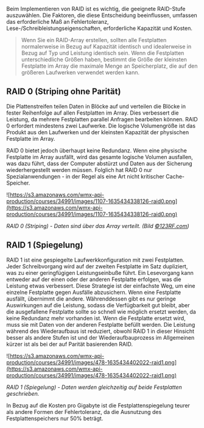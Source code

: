 
Beim Implementieren von RAID ist es wichtig, die geeignete RAID-Stufe auszuwählen. Die Faktoren, die diese Entscheidung beeinflussen, umfassen das erforderliche Maß an Fehlertoleranz, Lese-/Schreibleistungseigenschaften, erforderliche Kapazität und Kosten.

> Wenn Sie ein RAID-Array erstellen, sollten alle Festplatten normalerweise in Bezug auf Kapazität identisch und idealerweise in Bezug auf Typ und Leistung identisch sein. Wenn die Festplatten unterschiedliche Größen haben, bestimmt die Größe der kleinsten Festplatte im Array die maximale Menge an Speicherplatz, die auf den größeren Laufwerken verwendet werden kann.

## RAID 0 (Striping ohne Parität)

Die Plattenstreifen teilen Daten in Blöcke auf und verteilen die Blöcke in fester Reihenfolge auf allen Festplatten im Array. Dies verbessert die Leistung, da mehrere Festplatten parallel Anfragen bearbeiten können. RAID 0 erfordert mindestens zwei Laufwerke. Die logische Volumengröße ist das Produkt aus den Laufwerken und der kleinsten Kapazität der physischen Festplatte im Array.

RAID 0 bietet jedoch überhaupt keine Redundanz. Wenn eine physische Festplatte im Array ausfällt, wird das gesamte logische Volumen ausfallen, was dazu führt, dass der Computer abstürzt und Daten aus der Sicherung wiederhergestellt werden müssen. Folglich hat RAID 0 nur Spezialanwendungen - in der Regel als eine Art nicht kritischer Cache-Speicher.

![https://s3.amazonaws.com/wmx-api-production/courses/34991/images/1107-1635434338126-raid0.png](https://s3.amazonaws.com/wmx-api-production/courses/34991/images/1107-1635434338126-raid0.png)

_RAID 0 (Striping) - Daten sind über das Array verteilt. (Bild [©123RF.com](http://xn--123rf-bha.com/))_

## RAID 1 (Spiegelung)

RAID 1 ist eine gespiegelte Laufwerkkonfiguration mit zwei Festplatten. Jeder Schreibvorgang wird auf der zweiten Festplatte im Satz dupliziert, was zu einer geringfügigen Leistungseinbuße führt. Ein Lesevorgang kann entweder auf der einen oder der anderen Festplatte erfolgen, was die Leistung etwas verbessert. Diese Strategie ist der einfachste Weg, um eine einzelne Festplatte gegen Ausfälle abzusichern. Wenn eine Festplatte ausfällt, übernimmt die andere. Währenddessen gibt es nur geringe Auswirkungen auf die Leistung, sodass die Verfügbarkeit gut bleibt, aber die ausgefallene Festplatte sollte so schnell wie möglich ersetzt werden, da keine Redundanz mehr vorhanden ist. Wenn die Festplatte ersetzt wird, muss sie mit Daten von der anderen Festplatte befüllt werden. Die Leistung während des Wiederaufbaus ist reduziert, obwohl RAID 1 in dieser Hinsicht besser als andere Stufen ist und der Wiederaufbauprozess im Allgemeinen kürzer ist als bei der auf Parität basierenden RAID.

![https://s3.amazonaws.com/wmx-api-production/courses/34991/images/478-1635434402022-raid1.png](https://s3.amazonaws.com/wmx-api-production/courses/34991/images/478-1635434402022-raid1.png)

_RAID 1 (Spiegelung) - Daten werden gleichzeitig auf beide Festplatten geschrieben._

In Bezug auf die Kosten pro Gigabyte ist die Festplattenspiegelung teurer als andere Formen der Fehlertoleranz, da die Ausnutzung des Festplattenspeichers nur 50% beträgt.